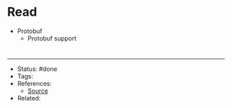 # Read
- Protobuf
	- Protobuf support

#
---
- Status: #done
- Tags:
- References:
	- [Source]()
- Related:
